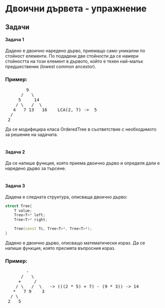 # Двоични дървета - упражнение

## Задачи

#### Задача 1

Дадено е двоично наредено дърво, приемащо само уникални по стойност елементи. По подадени две стойности да се намери стойността на този елемент в дървото, който е техен най-малък предшественик (lowest common ancestor).

### Пример: 
<pre>
        9
      /   \
     5     14
    / \   /  \
   4   7 13   16    LCA(2, 7) ->  5
  /
 2
</pre>

Да се модифицира класа OrderedTree в съответствие с необходимото за решение на задачата.

#
#### Задача 2

Да се напише функция, която приема двоично дърво и определя дали е наредено дърво за търсене.


#
#### Задача 3

Дадена е следната структура, описваща двоично дърво:
```c++
struct Tree{
    T value;
    Tree<T>* left;
    Tree<T>* right;

    Tree(const T&, Tree<T>*, Tree<T>*);
}
```

Дадено е двоично дърво, описващо математически израз. Да се напише функция, която пресмята въпросния израз.

### Пример: 
<pre>
        -
      /   \
     +     /
    / \   /  \   -> (((2 * 5) + 7) - (9 * 3)) -> 14
   *   7 9    3    
  / \ 
 2   5
</pre>
